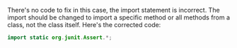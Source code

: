 There's no code to fix in this case, the import statement is incorrect. The import should be changed to import a specific method or all methods from a class, not the class itself. Here's the corrected code:

```java
import static org.junit.Assert.*;
```